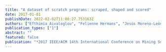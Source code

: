 ```yaml
---
title: "A dataset of scratch programs: scraped, shaped and scored"
date: 2017-01-01
publishDate: 2022-02-02T11:00:27.753163Z
authors: ["Efthimia Aivaloglou", "Felienne Hermans", "Jesús Moreno-León", "Gregorio Robles"]
publication_types: ["1"]
abstract: ""
featured: false
publication: "*2017 IEEE/ACM 14th International Conference on Mining Software Repositories (MSR)*"
---
```


